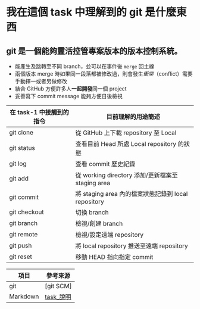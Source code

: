
我在這個 task 中理解到的 git 是什麼東西
=======================================

git 是一個能夠靈活控管專案版本的版本控制系統。
---------------------------------------------

  - 能產生及跳轉至不同 branch，並可以在事件後 `merge` 回主線
  - 兩個版本 merge 時如果同一段落都被修改過，則會發生*衝突*（conflict）需要手動擇一或者另做修改
  - 結合 GitHub 方便許多人**一起開發**同一個 project
  - 妥善寫下 commit message 能夠方便日後檢視


|在 task-1 中接觸到的指令|目前理解的用途簡述 |
|-----------------------|-----------------|
|git clone| 從 GitHub 上下載 repository 至 Local |
|git status| 查看目前 Head 所處 Local repository 的狀態 |
|git log| 查看 commit 歷史紀錄 |
|git add| 從 working directory 添加/更新檔案至 staging area |
|git commit| 將 staging area 內的檔案狀態記錄到 local repository |
|git checkout| 切換 branch |
|git branch| 檢視/創建 branch |
|git remote| 檢視/設定遠端 repository |
|git push| 將 local repository 推送至遠端 repository |
|git reset| 移動 HEAD 指向指定 commit |


| 項目 | 參考來源 |
|------|----------|
| git  |[git SCM]|
|Markdown|[task_說明]|


[git]: https://git-scm.com/book/zh-tw/v2/
[task_說明]: https://raw.githubusercontent.com/DontCareAbout/FlowTraining/master/Task_1.md

 